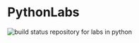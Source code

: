 # PythonLabs
![build status](https://travis-ci.org/Admiral2303/PythonLabs.svg?branch=master)
repository for labs in python
